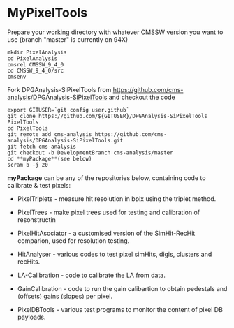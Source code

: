 
# MyPixelTools

Prepare your working directory with whatever CMSSW version you want to use (branch "master" is currently on 94X)

```
mkdir PixelAnalysis
cd PixelAnalysis
cmsrel CMSSW_9_4_0
cd CMSSW_9_4_0/src
cmsenv
```

Fork DPGAnalysis-SiPixelTools from https://github.com/cms-analysis/DPGAnalysis-SiPixelTools and checkout the code

```
export GITUSER=`git config user.github`
git clone https://github.com/${GITUSER}/DPGAnalysis-SiPixelTools PixelTools
cd PixelTools
git remote add cms-analysis https://github.com/cms-analysis/DPGAnalysis-SiPixelTools.git
git fetch cms-analysis
git checkout -b DevelopmentBranch cms-analysis/master
cd **myPackage**(see below)
scram b -j 20
```

**myPackage** can be any of the repositories below, containing code to calibrate & test pixels:

- PixelTriplets - measure hit resolution in bpix using the triplet method.

- PixelTrees - make pixel trees used for testing and calibration of resonstructin

- PixelHitAsociator - a customised version of the SimHit-RecHit comparion, used for resolution testing.

- HitAnalyser - various codes to test pixel simHits, digis, clusters and recHits.

- LA-Calibration - code to calibrate the LA from data.

- GainCalibration - code to run the gain calibartion to obtain pedestals and (offsets) gains (slopes) per pixel.

- PixelDBTools - various test programs to monitor the content of pixel DB payloads.
